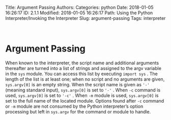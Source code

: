 Title: Argument Passing
Authors: 
Categories: python
Date: 2018-01-05 16:26:17
ID: 2.1.1
Modified: 2018-01-05 16:26:17
Path: Using the Python Interpreter/Invoking the Interpreter
Slug: argument-passing
Tags: interpreter

<a id="argument-passing" style="width:0;height:0;margin:0;padding:0;">&zwnj;</a>

# Argument Passing

When known to the interpreter, the script name and additional arguments thereafter are turned into a list of strings and assigned to the argv variable in the  ```sys```  module. You can access this list by executing  ```import sys``` . The length of the list is at least one; when no script and no arguments are given,  ```sys.argv[0]```  is an empty string. When the script name is given as  ```'-'```  (meaning standard input),  ```sys.argv[0]```  is set to  ```'-'``` . When  ```-c```  command is used,  ```sys.argv[0]```  is set to  ```'-c'``` . When  ```-m```  module is used,  ```sys.argv[0]```  is set to the full name of the located module. Options found after  ```-c```  command or  ```-m```  module are not consumed by the Python interpreter’s option processing but left in  ```sys.argv```  for the command or module to handle.